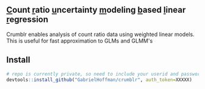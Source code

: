 
## <u>C</u>ount <u>r</u>atio <u>u</u>ncertainty <u>m</u>odeling <u>b</u>ased <u>l</u>inear <u>r</u>egression

Crumblr enables analysis of count ratio data using weighted linear models.  This is useful for fast approximation to GLMs and GLMM's

## Install
```r
# repo is currently private, so need to include your userid and password
devtools::install_github("GabrielHoffman/crumblr", auth_token=XXXXX)
```
